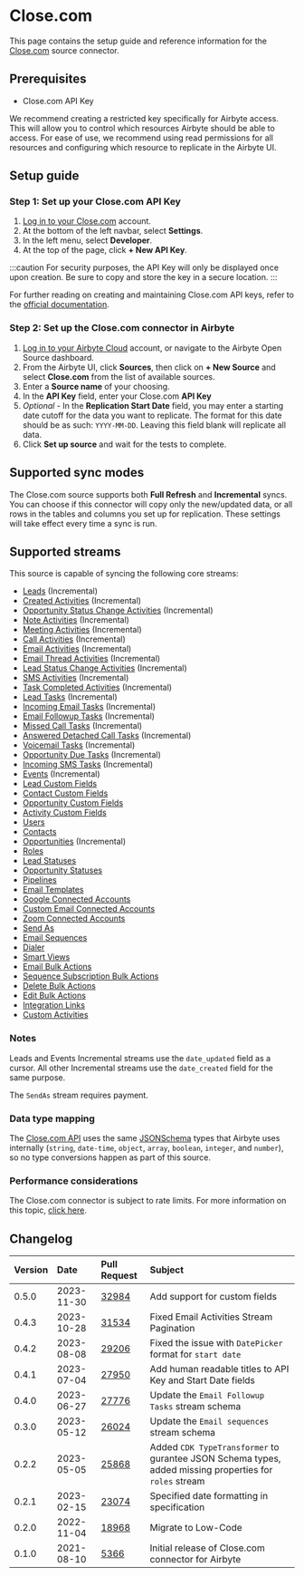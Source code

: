 # Close.com

This page contains the setup guide and reference information for the
[Close.com](https://www.close.com/) source connector.

## Prerequisites

- Close.com API Key

We recommend creating a restricted key specifically for Airbyte access. This will allow you to
control which resources Airbyte should be able to access. For ease of use, we recommend using read
permissions for all resources and configuring which resource to replicate in the Airbyte UI.

## Setup guide

### Step 1: Set up your Close.com API Key

1. [Log in to your Close.com](https://www.close.com) account.
2. At the bottom of the left navbar, select **Settings**.
3. In the left menu, select **Developer**.
4. At the top of the page, click **+ New API Key**.

:::caution For security purposes, the API Key will only be displayed once upon creation. Be sure to
copy and store the key in a secure location. :::

For further reading on creating and maintaining Close.com API keys, refer to the
[official documentation](https://help.close.com/docs/api-keys-oauth).

### Step 2: Set up the Close.com connector in Airbyte

1. [Log in to your Airbyte Cloud](https://cloud.airbyte.com/workspaces) account, or navigate to the
   Airbyte Open Source dashboard.
2. From the Airbyte UI, click **Sources**, then click on **+ New Source** and select **Close.com**
   from the list of available sources.
3. Enter a **Source name** of your choosing.
4. In the **API Key** field, enter your Close.com **API Key**
5. _Optional_ - In the **Replication Start Date** field, you may enter a starting date cutoff for
   the data you want to replicate. The format for this date should be as such: `YYYY-MM-DD`. Leaving
   this field blank will replicate all data.
6. Click **Set up source** and wait for the tests to complete.

## Supported sync modes

The Close.com source supports both **Full Refresh** and **Incremental** syncs. You can choose if
this connector will copy only the new/updated data, or all rows in the tables and columns you set up
for replication. These settings will take effect every time a sync is run.

## Supported streams

This source is capable of syncing the following core streams:

- [Leads](https://developer.close.com/#leads) \(Incremental\)
- [Created Activities](https://developer.close.com/#activities-list-or-filter-all-created-activities)
  \(Incremental\)
- [Opportunity Status Change Activities](https://developer.close.com/#activities-list-or-filter-all-opportunitystatuschange-activities)
  \(Incremental\)
- [Note Activities](https://developer.close.com/#activities-list-or-filter-all-note-activities)
  \(Incremental\)
- [Meeting Activities](https://developer.close.com/#activities-list-or-filter-all-meeting-activities)
  \(Incremental\)
- [Call Activities](https://developer.close.com/#activities-list-or-filter-all-call-activities)
  \(Incremental\)
- [Email Activities](https://developer.close.com/#activities-list-or-filter-all-email-activities)
  \(Incremental\)
- [Email Thread Activities](https://developer.close.com/#activities-list-or-filter-all-emailthread-activities)
  \(Incremental\)
- [Lead Status Change Activities](https://developer.close.com/#activities-list-or-filter-all-leadstatuschange-activities)
  \(Incremental\)
- [SMS Activities](https://developer.close.com/#activities-list-or-filter-all-sms-activities)
  \(Incremental\)
- [Task Completed Activities](https://developer.close.com/#activities-list-or-filter-all-taskcompleted-activities)
  \(Incremental\)
- [Lead Tasks](https://developer.close.com/#tasks) \(Incremental\)
- [Incoming Email Tasks](https://developer.close.com/#tasks) \(Incremental\)
- [Email Followup Tasks](https://developer.close.com/#tasks) \(Incremental\)
- [Missed Call Tasks](https://developer.close.com/#tasks) \(Incremental\)
- [Answered Detached Call Tasks](https://developer.close.com/#tasks) \(Incremental\)
- [Voicemail Tasks](https://developer.close.com/#tasks) \(Incremental\)
- [Opportunity Due Tasks](https://developer.close.com/#tasks) \(Incremental\)
- [Incoming SMS Tasks](https://developer.close.com/#tasks) \(Incremental\)
- [Events](https://developer.close.com/#event-log) \(Incremental\)
- [Lead Custom Fields](https://developer.close.com/#custom-fields-list-all-the-lead-custom-fields-for-your-organization)
- [Contact Custom Fields](https://developer.close.com/#custom-fields-list-all-the-contact-custom-fields-for-your-organization)
- [Opportunity Custom Fields](https://developer.close.com/#custom-fields-list-all-the-opportunity-custom-fields-for-your-organization)
- [Activity Custom Fields](https://developer.close.com/#custom-fields-list-all-the-activity-custom-fields-for-your-organization)
- [Users](https://developer.close.com/#users)
- [Contacts](https://developer.close.com/#contacts)
- [Opportunities](https://developer.close.com/#opportunities) \(Incremental\)
- [Roles](https://developer.close.com/#roles)
- [Lead Statuses](https://developer.close.com/#lead-statuses)
- [Opportunity Statuses](https://developer.close.com/#opportunity-statuses)
- [Pipelines](https://developer.close.com/#pipelines)
- [Email Templates](https://developer.close.com/#email-templates)
- [Google Connected Accounts](https://developer.close.com/#connected-accounts)
- [Custom Email Connected Accounts](https://developer.close.com/#connected-accounts)
- [Zoom Connected Accounts](https://developer.close.com/#connected-accounts)
- [Send As](https://developer.close.com/#send-as)
- [Email Sequences](https://developer.close.com/#email-sequences)
- [Dialer](https://developer.close.com/#dialer)
- [Smart Views](https://developer.close.com/#smart-views)
- [Email Bulk Actions](https://developer.close.com/#bulk-actions-list-bulk-emails)
- [Sequence Subscription Bulk Actions](https://developer.close.com/#bulk-actions-list-bulk-sequence-subscriptions)
- [Delete Bulk Actions](https://developer.close.com/#bulk-actions-list-bulk-deletes)
- [Edit Bulk Actions](https://developer.close.com/#bulk-actions-list-bulk-edits)
- [Integration Links](https://developer.close.com/#integration-links)
- [Custom Activities](https://developer.close.com/#custom-activities)

### Notes

Leads and Events Incremental streams use the `date_updated` field as a cursor. All other Incremental
streams use the `date_created` field for the same purpose.

The `SendAs` stream requires payment.

### Data type mapping

The [Close.com API](https://developer.close.com/) uses the same
[JSONSchema](https://json-schema.org/understanding-json-schema/reference/index.html) types that
Airbyte uses internally (`string`, `date-time`, `object`, `array`, `boolean`, `integer`, and
`number`), so no type conversions happen as part of this source.

### Performance considerations

The Close.com connector is subject to rate limits. For more information on this topic,
[click here](https://developer.close.com/topics/rate-limits/).

## Changelog

| Version | Date       | Pull Request                                             | Subject                                                                                                |
| :------ | :--------- | :------------------------------------------------------- | :----------------------------------------------------------------------------------------------------- |
| 0.5.0   | 2023-11-30 | [32984](https://github.com/airbytehq/airbyte/pull/32984) | Add support for custom fields                                                                          |
| 0.4.3   | 2023-10-28 | [31534](https://github.com/airbytehq/airbyte/pull/31534) | Fixed Email Activities Stream Pagination                                                               |
| 0.4.2   | 2023-08-08 | [29206](https://github.com/airbytehq/airbyte/pull/29206) | Fixed the issue with `DatePicker` format for `start date`                                              |
| 0.4.1   | 2023-07-04 | [27950](https://github.com/airbytehq/airbyte/pull/27950) | Add human readable titles to API Key and Start Date fields                                             |
| 0.4.0   | 2023-06-27 | [27776](https://github.com/airbytehq/airbyte/pull/27776) | Update the `Email Followup Tasks` stream schema                                                        |
| 0.3.0   | 2023-05-12 | [26024](https://github.com/airbytehq/airbyte/pull/26024) | Update the `Email sequences` stream schema                                                             |
| 0.2.2   | 2023-05-05 | [25868](https://github.com/airbytehq/airbyte/pull/25868) | Added `CDK TypeTransformer` to gurantee JSON Schema types, added missing properties for `roles` stream |
| 0.2.1   | 2023-02-15 | [23074](https://github.com/airbytehq/airbyte/pull/23074) | Specified date formatting in specification                                                             |
| 0.2.0   | 2022-11-04 | [18968](https://github.com/airbytehq/airbyte/pull/18968) | Migrate to Low-Code                                                                                    |
| 0.1.0   | 2021-08-10 | [5366](https://github.com/airbytehq/airbyte/pull/5366)   | Initial release of Close.com connector for Airbyte                                                     |
